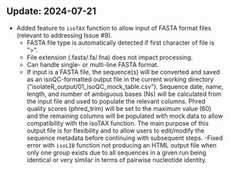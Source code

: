 ## Update: 2024-07-21
- Added feature to <code>isoTAX</code> function to allow input of FASTA format files (relevant to addressing Issue #9). 
  - FASTA file type is automatically detected if first character of file is ">". 
  - File extension (.fasta/.fa/.fna) does not impact processing.
  - Can handle single- or multi-line FASTA format. 
  - If input is a FASTA file, the sequence(s) will be converted and saved as an isoQC-formatted output file in the current working directory ("isolateR_output/01_isoQC_mock_table.csv"). Sequence date, name, length, and number of ambiguous bases (Ns) will be calculated from the input file and used to populate the relevant columns. Phred quality scores (phred_trim) will be set to the maximum value (60) and the remaining columns will be populated with mock data to allow compatibility with the isoTAX function. The main purpose of this output file is for flexibility and to allow users to edit/modify the sequence metadata before continuing with subsequent steps.
-Fixed error with <code>isoLIB</code> function not producing an HTML output file when only one group exists due to all sequences in a given run being identical or very similar in terms of pairwise nucleotide identity.
